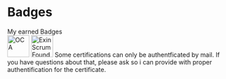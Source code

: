 # Badges
My earned Badges
<br>
<img src="https://images.credly.com/size/340x340/images/a9848abf-f8bd-474d-a9b4-6086da11a916/Oracle_Associates_Badge__1_.png" alt="OCA" width="50" height="50">
<a href="https://mylogin.exin.nl/polarserver.asp?ToolName=CertificateCheckTool&LastName=Frank&CertificateNumber=6478664.20844104&ModuleID=630548"><img src="https://mylogin.exin.nl/AppPool_2/BlobData/Exillence/MultiModuleCertificate/CertificateBadgeImage/630548.png?s=43641.5553356481" alt="Exin Scrum Foundation" width="50" height="50"></a>
Some certifications can only be authentficated by mail. If you have questions about that, please ask so i can provide with proper authentification for the certificate.
